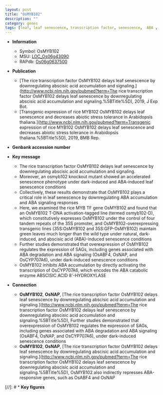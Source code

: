 ```yaml
---
layout: post
title: "OsMYB102"
description: ""
category: genes
tags: [leaf, leaf senescence, transcription factor, senescence,  ABA , ABA, abscisic acid]
---
```


* **Information**  
    + Symbol: OsMYB102  
    + MSU: [LOC_Os06g43090](http://rice.uga.edu/cgi-bin/ORF_infopage.cgi?orf=LOC_Os06g43090)  
    + RAPdb: [Os06g0637500](http://rapdb.dna.affrc.go.jp/viewer/gbrowse_details/irgsp1?name=Os06g0637500)  

* **Publication**  
    + [The rice transcription factor OsMYB102 delays leaf senescence by downregulating abscisic acid accumulation and signaling.](http://www.ncbi.nlm.nih.gov/pubmed?term=The rice transcription factor OsMYB102 delays leaf senescence by downregulating abscisic acid accumulation and signaling.%5BTitle%5D), 2019, J Exp Bot.
    + [Transgenic expression of rice MYB102 OsMYB102 delays leaf senescence and decreases abiotic stress tolerance in Arabidopsis thaliana.](http://www.ncbi.nlm.nih.gov/pubmed?term=Transgenic expression of rice MYB102 OsMYB102 delays leaf senescence and decreases abiotic stress tolerance in Arabidopsis thaliana.%5BTitle%5D), 2019, BMB Rep.

* **Genbank accession number**  

* **Key message**  
    + The rice transcription factor OsMYB102 delays leaf senescence by downregulating abscisic acid accumulation and signaling.
    + Moreover, an osmyb102 knockout mutant showed an accelerated senescence phenotype under dark-induced and ABA-induced leaf senescence conditions
    + Collectively, these results demonstrate that OsMYB102 plays a critical role in leaf senescence by downregulating ABA accumulation and ABA signaling responses
    + Here, we examined the rice MYB TF gene OsMYB102 and found that an OsMYB102 T-DNA activation-tagged line (termed osmyb102-D), which constitutively expresses OsMYB102 under the control of four tandem repeats of the 35S promoter, and OsMYB102-overexpressing transgenic lines (35S:OsMYB102 and 35S:GFP-OsMYB102) maintain green leaves much longer than the wild type under natural, dark-induced, and abscisic acid (ABA)-induced senescence conditions
    + Further studies demonstrated that overexpression of OsMYB102 regulates the expression of SAGs, including genes associated with ABA degradation and ABA signaling (OsABF4, OsNAP, and OsCYP707A6), under dark-induced senescence conditions
    + OsMYB102 inhibits ABA accumulation by directly activating the transcription of OsCYP707A6, which encodes the ABA catabolic enzyme ABSCISIC ACID 8'-HYDROXYLASE

* **Connection**  
    + __OsMYB102__, __OsNAP__, [The rice transcription factor OsMYB102 delays leaf senescence by downregulating abscisic acid accumulation and signaling.](http://www.ncbi.nlm.nih.gov/pubmed?term=The rice transcription factor OsMYB102 delays leaf senescence by downregulating abscisic acid accumulation and signaling.%5BTitle%5D),  Further studies demonstrated that overexpression of OsMYB102 regulates the expression of SAGs, including genes associated with ABA degradation and ABA signaling (OsABF4, OsNAP, and OsCYP707A6), under dark-induced senescence conditions
    + __OsMYB102__, __OsNAP__, [The rice transcription factor OsMYB102 delays leaf senescence by downregulating abscisic acid accumulation and signaling.](http://www.ncbi.nlm.nih.gov/pubmed?term=The rice transcription factor OsMYB102 delays leaf senescence by downregulating abscisic acid accumulation and signaling.%5BTitle%5D),  OsMYB102 also indirectly represses ABA-responsive genes, such as OsABF4 and OsNAP

[//]: # * **Key figures**  


